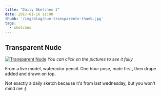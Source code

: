 ```yaml
---
title: "Daily Sketches 3"
date: 2017-01-16 11:00
thumb: '/img/blog/nue-transparente-thumb.jpg'
tags:
  - sketches
---
```


## Transparent Nude

[![Transparent Nude](/img/blog/nue-transparente-thumb.jpg)](/img/blog/nue-transparente.jpg)
*You can click on the pictures to see it fully*

From a live model, watercolor pencil. One hour pose, nude first, then drape added and drawn on top.

Not exactly a daily sketch because it's from last wednesday, but you won't mind me ;)
